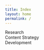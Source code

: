 ```yaml
---
title: Index
layout: home
permalink: /
---
```


<section class="services">
  <div class="services__item">Research</div>
  <div class="services__item">Content Strategy</div>
  <div class="services__item">Development</div>
</section>
